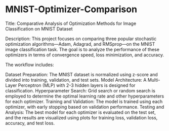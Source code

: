 # MNIST-Optimizer-Comparison
Title: Comparative Analysis of Optimization Methods for Image Classification on MNIST Dataset

Description:
This project focuses on comparing three popular stochastic optimization algorithms—Adam, Adagrad, and RMSprop—on the MNIST image classification task. The goal is to analyze the performance of these optimizers in terms of convergence speed, loss minimization, and accuracy.

The workflow includes:

Dataset Preparation: The MNIST dataset is normalized using z-score and divided into training, validation, and test sets.
Model Architecture: A Multi-Layer Perceptron (MLP) with 2-3 hidden layers is designed for classification.
Hyperparameter Search: Grid search or random search is employed to determine the optimal learning rate and other hyperparameters for each optimizer.
Training and Validation: The model is trained using each optimizer, with early stopping based on validation performance.
Testing and Analysis: The best model for each optimizer is evaluated on the test set, and the results are visualized using plots for training loss, validation loss, accuracy, and test loss.
